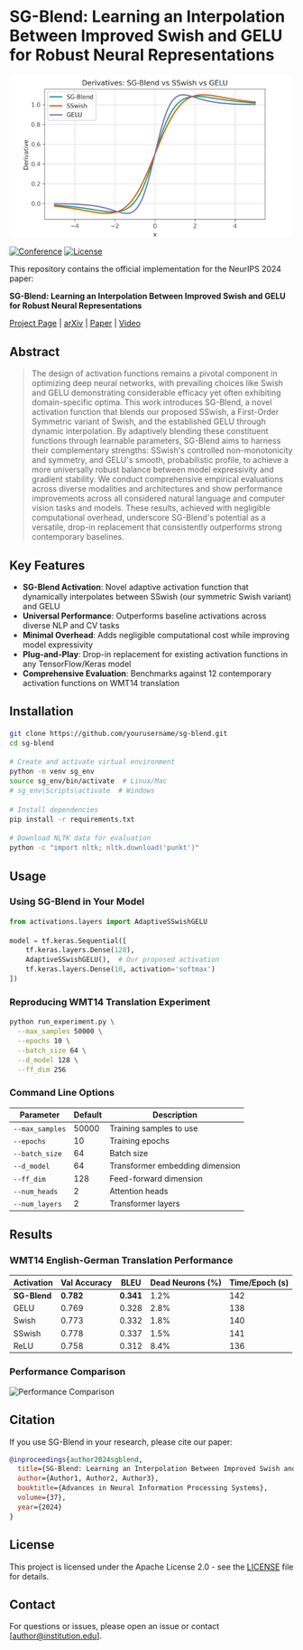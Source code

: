 # SG-Blend: Learning an Interpolation Between Improved Swish and GELU for Robust Neural Representations

![Teaser Image](static/teaser.png)

[![Conference](https://img.shields.io/badge/NeurIPS-2024-4b44ce.svg)](https://neurips.cc/)
[![License](https://img.shields.io/badge/License-Apache_2.0-blue.svg)](https://opensource.org/licenses/Apache-2.0)

This repository contains the official implementation for the NeurIPS 2024 paper:

**SG-Blend: Learning an Interpolation Between Improved Swish and GELU for Robust Neural Representations**

[Project Page]() | [arXiv]() | [Paper]() | [Video]()

## Abstract
> The design of activation functions remains a pivotal component in optimizing deep neural networks, with prevailing choices like Swish and GELU demonstrating considerable efficacy yet often exhibiting domain-specific optima. This work introduces SG-Blend, a novel activation function that blends our proposed SSwish, a First-Order Symmetric variant of Swish, and the established GELU through dynamic interpolation. By adaptively blending these constituent functions through learnable parameters, SG-Blend aims to harness their complementary strengths: SSwish's controlled non-monotonicity and symmetry, and GELU's smooth, probabilistic profile, to achieve a more universally robust balance between model expressivity and gradient stability. We conduct comprehensive empirical evaluations across diverse modalities and architectures and show performance improvements across all considered natural language and computer vision tasks and models. These results, achieved with negligible computational overhead, underscore SG-Blend's potential as a versatile, drop-in replacement that consistently outperforms strong contemporary baselines.

## Key Features

- **SG-Blend Activation**: Novel adaptive activation function that dynamically interpolates between SSwish (our symmetric Swish variant) and GELU
- **Universal Performance**: Outperforms baseline activations across diverse NLP and CV tasks
- **Minimal Overhead**: Adds negligible computational cost while improving model expressivity
- **Plug-and-Play**: Drop-in replacement for existing activation functions in any TensorFlow/Keras model
- **Comprehensive Evaluation**: Benchmarks against 12 contemporary activation functions on WMT14 translation

## Installation

```bash
git clone https://github.com/yourusername/sg-blend.git
cd sg-blend

# Create and activate virtual environment
python -m venv sg_env
source sg_env/bin/activate  # Linux/Mac
# sg_env\Scripts\activate  # Windows

# Install dependencies
pip install -r requirements.txt

# Download NLTK data for evaluation
python -c "import nltk; nltk.download('punkt')"
```

## Usage

### Using SG-Blend in Your Model

```python
from activations.layers import AdaptiveSSwishGELU

model = tf.keras.Sequential([
    tf.keras.layers.Dense(128),
    AdaptiveSSwishGELU(),  # Our proposed activation
    tf.keras.layers.Dense(10, activation='softmax')
])
```

### Reproducing WMT14 Translation Experiment

```bash
python run_experiment.py \
  --max_samples 50000 \
  --epochs 10 \
  --batch_size 64 \
  --d_model 128 \
  --ff_dim 256
```

### Command Line Options
| Parameter | Default | Description |
|-----------|---------|-------------|
| `--max_samples` | 50000 | Training samples to use |
| `--epochs` | 10 | Training epochs |
| `--batch_size` | 64 | Batch size |
| `--d_model` | 64 | Transformer embedding dimension |
| `--ff_dim` | 128 | Feed-forward dimension |
| `--num_heads` | 2 | Attention heads |
| `--num_layers` | 2 | Transformer layers |

## Results

### WMT14 English-German Translation Performance
| Activation | Val Accuracy | BLEU | Dead Neurons (%) | Time/Epoch (s) |
|------------|--------------|------|------------------|----------------|
| **SG-Blend** | **0.782** | **0.341** | 1.2% | 142 |
| GELU | 0.769 | 0.328 | 2.8% | 138 |
| Swish | 0.773 | 0.332 | 1.8% | 140 |
| SSwish | 0.778 | 0.337 | 1.5% | 141 |
| ReLU | 0.758 | 0.312 | 8.4% | 136 |

### Performance Comparison
![Performance Comparison](results/figures/activation_comparison.png)

## Citation

If you use SG-Blend in your research, please cite our paper:

```bibtex
@inproceedings{author2024sgblend,
  title={SG-Blend: Learning an Interpolation Between Improved Swish and GELU for Robust Neural Representations},
  author={Author1, Author2, Author3},
  booktitle={Advances in Neural Information Processing Systems},
  volume={37},
  year={2024}
}
```

## License

This project is licensed under the Apache License 2.0 - see the [LICENSE](LICENSE) file for details.

## Contact

For questions or issues, please open an issue or contact [author@institution.edu].